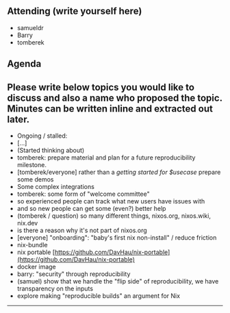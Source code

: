 ## Attending (write yourself here)
* samueldr
* Barry
* tomberek
## Agenda
## Please write below topics you would like to discuss and also a name who proposed the topic. Minutes can be written inline and extracted out later.
* Ongoing / stalled:
* \[...\]
* (Started thinking about)
* tomberek: prepare material and plan for a future reproducibility milestone.
* \[tomberek/everyone\] rather than a *getting started for $usecase* prepare some demos
* Some complex integrations
* tomberek: some form of "welcome committee"
* so experienced people can track what new users have issues with
* and so new people can get some (even?) better help
* (tomberek / question) so many different things, nixos.org, nixos.wiki, nix.dev
* is there a reason why it's not part of nixos.org
* \[everyone\] "onboarding": "baby's first nix non-install" / reduce friction
* nix-bundle
* nix portable [https://github.com/DavHau/nix-portable](https://github.com/DavHau/nix-portable)
* docker image
* barry: "security" through reproducibility
* (samuel) show that we handle the "flip side" of reproducibility, we have transparency on the inputs
* explore making "reproducible builds" an argument for Nix
---